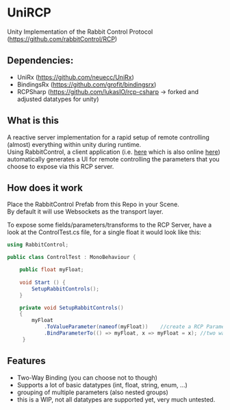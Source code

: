 # UniRCP
Unity Implementation of the Rabbit Control Protocol (https://github.com/rabbitControl/RCP)

## Dependencies:
- UniRx (https://github.com/neuecc/UniRx)
- BindingsRx (https://github.com/grofit/bindingsrx)
- RCPSharp (https://github.com/lukasIO/rcp-csharp -> forked and adjusted datatypes for unity)

## What is this
A reactive server implementation for a rapid setup of remote controlling (almost) everything within unity during runtime.<br>
Using RabbitControl, a client application (i.e. [here](https://github.com/rabbitControl/rcp-ts-client) which is also online [here](https://rabbitcontrol.github.io/client/)) automatically generates a UI for remote controlling the parameters that you choose to expose via this RCP server.

## How does it work
Place the RabbitControl Prefab from this Repo in your Scene.<br>
By default it will use Websockets as the transport layer.

To expose some fields/parameters/transforms to the RCP Server, have a look at the ControlTest.cs file, for a single float it would look like this:
```c#
using RabbitControl;

public class ControlTest : MonoBehaviour {

    public float myFloat;
   
    void Start () {
        SetupRabbitControls();     
    }

    private void SetupRabbitControls()
    {    
        myFloat
            .ToValueParameter(nameof(myFloat))    //create a RCP Parameter out of your variable and expose it to/on the server
            .BindParameterTo(() => myFloat, x => myFloat = x); //two way binding using of the value using BindingsRx internally
     }
```

## Features
- Two-Way Binding (you can choose not to though)
- Supports a lot of basic datatypes (int, float, string, enum, ...)
- grouping of multiple parameters (also nested groups)
- this is a WIP, not all datatypes are supported yet, very much untested.

